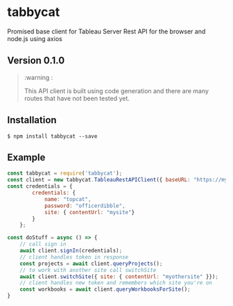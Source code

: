 # tabbycat

Promised base client for Tableau Server Rest API for the browser and node.js
using axios

## Version 0.1.0

> :warning :
>
> This API client is built using code generation and there are many routes that have not been tested yet.


## Installation

```
$ npm install tabbycat --save
```

## Example

```js
const tabbycat = require('tabbycat');
const client = new tabbycat.TableauRestAPIClient({ baseURL: "https://myserver.com" });
const credentials = { 
        credentials: { 
            name: "topcat", 
            password: "officerdibble",
            site: { contentUrl: "mysite"}
        }
    };

const doStuff = async () => {
    // call sign in
    await client.signIn(credentials);
    // client handles token in response
    const projects = await client.queryProjects();
    // to work with another site call switchSite
    await client.switchSite({ site: { contentUrl: "myothersite" }});
    // client handles new token and remembers which site you're on
    const workbooks = await client.queryWorkbooksForSite();
}

```
